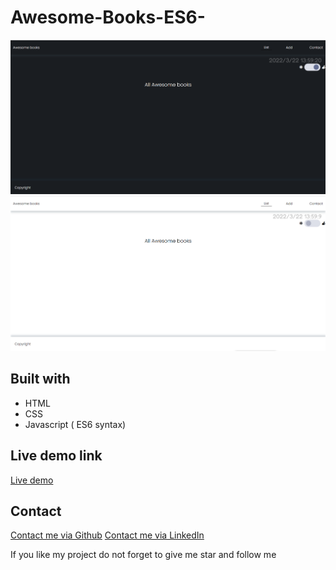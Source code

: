 # Awesome-Books-ES6-

![screenshots](night.png)
![screenshots](day.png)

## Built with 
 * HTML
 * CSS
 * Javascript ( ES6 syntax)

 ## Live demo link
 [Live demo](https://fed1k.github.io/Awesome-Books-ES6-/)

## Contact
[Contact me via Github](https://github.com/fed1k)
[Contact me via LinkedIn](https://www.linkedin.com/in/firdavs-allamurotov-12b60a226/)

If you like my project do not forget to give me star and follow me

